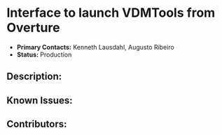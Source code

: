 # Interface to launch VDMTools from Overture
- **Primary Contacts:**
  Kenneth Lausdahl, Augusto Ribeiro
- **Status:**
  Production

## Description:


## Known Issues:


## Contributors:


